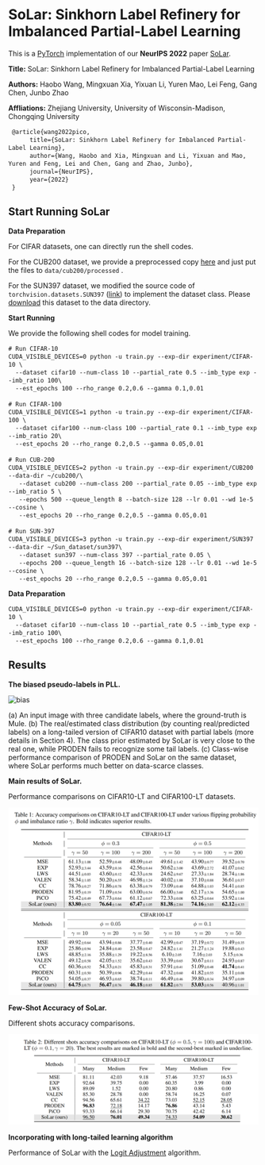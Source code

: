 # SoLar: Sinkhorn Label Refinery for Imbalanced Partial-Label Learning

This is a [PyTorch](http://pytorch.org) implementation of our **NeurIPS 2022** paper [SoLar](https://arxiv.org/abs/2209.10365). 

**Title:** SoLar: Sinkhorn Label Refinery for Imbalanced Partial-Label Learning

**Authors:** Haobo Wang, Mingxuan Xia, Yixuan Li, Yuren Mao, Lei Feng, Gang Chen, Junbo Zhao

**Affliations:** Zhejiang University, University of Wisconsin-Madison, Chongqing University

```
 @article{wang2022pico,
      title={SoLar: Sinkhorn Label Refinery for Imbalanced Partial-Label Learning},
      author={Wang, Haobo and Xia, Mingxuan and Li, Yixuan and Mao, Yuren and Feng, Lei and Chen, Gang and Zhao, Junbo},
      journal={NeurIPS},
      year={2022}
 } 
```

## Start Running SoLar

**Data Preparation**

For CIFAR datasets, one can directly run the shell codes. 

For the CUB200 dataset, we provide a preprocessed copy [here](https://drive.google.com/file/d/1KNMPuKT1q3a6zIEgStar2o4xjs_a3Kge/view?usp=sharing) and just put the files to ```data/cub200/processed``` .

For the SUN397 dataset, we modified the source code of ```torchvision.datasets.SUN397``` ([link](https://pytorch.org/vision/main/generated/torchvision.datasets.SUN397.html))  to implement the dataset class. Please [download](http://vision.princeton.edu/projects/2010/SUN/SUN397.tar.gz) this dataset to the data directory. 

**Start Running**

We provide the following shell codes for model training. 

```shell
# Run CIFAR-10
CUDA_VISIBLE_DEVICES=0 python -u train.py --exp-dir experiment/CIFAR-10 \
  --dataset cifar10 --num-class 10 --partial_rate 0.5 --imb_type exp --imb_ratio 100\
  --est_epochs 100 --rho_range 0.2,0.6 --gamma 0.1,0.01

# Run CIFAR-100
CUDA_VISIBLE_DEVICES=1 python -u train.py --exp-dir experiment/CIFAR-100 \
  --dataset cifar100 --num-class 100 --partial_rate 0.1 --imb_type exp --imb_ratio 20\
  --est_epochs 20 --rho_range 0.2,0.5 --gamma 0.05,0.01

# Run CUB-200
CUDA_VISIBLE_DEVICES=2 python -u train.py --exp-dir experiment/CUB200 --data-dir ~/cub200/\
   --dataset cub200 --num-class 200 --partial_rate 0.05 --imb_type exp --imb_ratio 5 \
   --epochs 500 --queue_length 8 --batch-size 128 --lr 0.01 --wd 1e-5 --cosine \
   --est_epochs 20 --rho_range 0.2,0.5 --gamma 0.05,0.01

# Run SUN-397
CUDA_VISIBLE_DEVICES=3 python -u train.py --exp-dir experiment/SUN397 --data-dir ~/Sun_dataset/sun397\
   --dataset sun397 --num-class 397 --partial_rate 0.05 \
   --epochs 200 --queue_length 16 --batch-size 128 --lr 0.01 --wd 1e-5 --cosine \
   --est_epochs 20 --rho_range 0.2,0.5 --gamma 0.05,0.01
```

**Data Preparation**

```shell
CUDA_VISIBLE_DEVICES=0 python -u train.py --exp-dir experiment/CIFAR-10 \
  --dataset cifar10 --num-class 10 --partial_rate 0.5 --imb_type exp --imb_ratio 100\
  --est_epochs 100 --rho_range 0.2,0.6 --gamma 0.1,0.01
```



## Results

**The biased pseudo-labels in PLL.**

![bias](resources/biased-label.png)

(a) An input image with three candidate labels, where the ground-truth is Mule. (b) The real/estimated class distribution (by counting real/predicted labels) on a long-tailed version of CIFAR10 dataset with partial labels (more details in Section 4). The class prior estimated by SoLar is very close to the real one, while PRODEN fails to recognize some tail labels. (c) Class-wise performance comparison of PRODEN and SoLar on the same dataset, where SoLar performs much better on data-scarce classes.

**Main results of SoLar.**

Performance comparisons on CIFAR10-LT and CIFAR100-LT datasets. 

![results](resources/main_results.png)

**Few-Shot Accuracy of SoLar.**

Different shots accuracy comparisons.

![bias](resources/shot-acc.png)

**Incorporating with long-tailed learning algorithm**

Performance of SoLar with the  [Logit Adjustment](https://arxiv.org/abs/2007.07314) algorithm.

